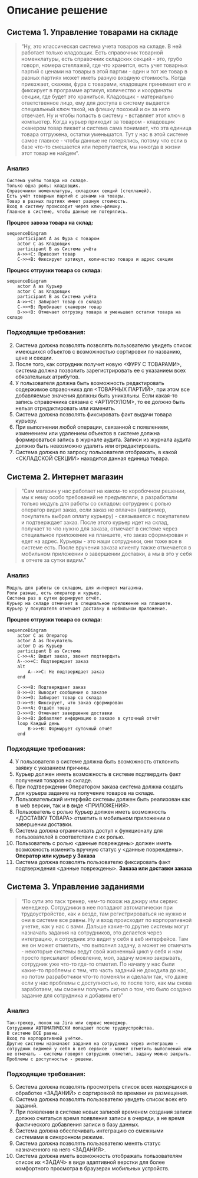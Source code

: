 # Описание решение

## Система 1. Управление товарами на складе

> “Ну, это классическая система учета товаров на складе. В ней работает только кладовщик. Есть справочник товарной номенклатуры, есть справочник складских секций - это, грубо говоря, номера стеллажей, где что хранится, есть учет товарных партий с ценами на товары в этой партии - один и тот же товар в разных партиях может иметь разную входную стоимость. Когда приезжает, скажем, фура с товарами, кладовщик принимает его и фиксирует в программе артикул, количество и координаты секции, где будет это храниться. Кладовщик - материально ответственное лицо, ему для доступа в систему выдается специальный ключ такой, на флешку похожий и он за него отвечает. Ну и чтобы попасть в систему - вставляет этот ключ в компьютер. Когда курьер приходит за товаром - кладовщик сканером товар пикает и система сама понимает, что эта единица товара отгружена, остатки уменьшатся. Тут у нас в этой системе самое главное - чтобы данные не потерялись, потому что если в базе что-то смешается или перепутается, мы никогда в жизни этот товар не найдем“.

### Анализ

```
Система учёты товара на складе.
Только одна роль: кладовщик.
Справочники номенклатуры, складских секций (стеллажей).
Есть учёт товарных партий с ценами на товары.
Товар в разных партиях имеет разную стоимость.
Вход в систему происходит через ключ-флешку.
Главное в системе, чтобы данные не потерялись.
```

**Процесс завоза товара на склад:**

```mermaid
sequenceDiagram
	participant A as Фура с товаром
	actor C as Кладовщик
	participant B as Система учёта
	A->>+C: Привозит товар
	C->>+B: Фиксирует артикул, количество товара и адрес секции
```

**Процесс отгрузки товара со склада:**

```mermaid
sequenceDiagram
    actor A as Курьер
    actor C as Кладовщик
    participant B as Система учёта
    A->>+C: Забирает товар со склада
    C->>+B: Пробивает сканером товар
    B->>+B: Отмечает отгрузку товара и уменьшает остатки товара на складе
```
	
### Подходящие требования:

2. Система должна позволять позволять пользователю увидеть список имеющихся объектов с возможностью сортировки по названию, цене и секции.
3. После того, как сотрудник получит новую <ФУРУ С ТОВАРАМИ>, система должна позволить зарегистрировать ее с указанием всех обязательных атрибутов.
7. У пользователя должна быть возможность редактировать содержимое справочника для <ТОВАРНЫХ ПАРТИЙ>, при этом все добавляемые значения должны быть уникальны. Если какая-то запись справочника связана с <АРТИКУЛОМ>, то ее должно быть нельзя отредактировать или изменить. 
9. Система должна позволять фиксировать факт выдачи товара курьеру.
16. При выполнении любой операции, связанной с появлением, изменением или удалением объектов в системе должна формироваться запись в журнале аудита. Записи из журнала аудита должно быть невозможно удалить или отредактировать.
25. Система должна по запросу пользователя отображать, в какой <СКЛАДСКОЙ СЕКЦИИ> находится данная единица товара.


## Система 2. Интернет магазин

> “Сам магазин у нас работает на каком-то коробочном решении, мы к нему особо требований не предъявляли, а разработали только модуль для работы со складом: сотрудник с ролью оператор видит заказ, если заказ не оплачен (например, покупатель выбрал оплату курьеру) - связывается с покупателем и подтверждает заказ. После этого курьер идет на склад, получает то что нужно для заказа, отмечает в системе через специальное приложение на планшете, что заказ сформирован и едет на адрес. Курьеры - это наши сотрудники, они тоже все в системе есть. После вручения заказа клиенту также отмечается в мобильном приложении о завершении доставки, а мы в это у себя в отчете за сутки видим.”

### Анализ

```
Модуль для работы со складом, для интернет магазина.
Роли разные, есть оператор и курьер.
Система раз в сутки формирует отчёт.
Курьер на складе отмечает в специальное приложение на планшете.
Курьер у покупателя отмечает доставку в мобильном приложение.
```

**Процесс отгрузки товара со склада:**

```mermaid
sequenceDiagram
    actor C as Оператор
    actor A as Покупатель
    actor D as Курьер
    participant B as Система
    C->>+A: Видит заказ, звонит подтвердить
    A-->>+C: Подтверждает заказ
    alt
        A-->>C: Не подтверждает заказ
    end 

    C->>+B: Подтверждает заказ
    B->>+D: Выводит сообщение о заказе
    D->>+D: Забирает товар со склада
    D->>+B: Фиксирует, что заказ сформирован
    D->>+A: Отдаёт товар
    D->>+B: Отмечает завершение доставки
    B->>+B: Добавляет информацию о заказе в суточный отчёт
    loop Каждый день
        B->>+B: Формирует суточный отчёт
    end
```

### Подходящие требования:

4. У пользователя в системе должна быть возможность отклонить заявку с указанием причины.
8. Курьер должен иметь возможность в системе подтвердить факт получения товаров на складе.
11. При подтверждении Оператором заказа система должна создать для курьера задание на получение товаров на складе.
13. Пользовательский интерфейс системы должен быть реализован как в web версии, так и в виде <ПРИЛОЖЕНИЯ>.
15. Пользователь с ролью Курьер должен иметь возможность <ДОСТАВКУ ТОВАРА> отметить в мобильном приложении о завершении доставки.
18. Система должна ограничивать доступ к функционалу для пользователей в соответствии с их ролью.
23. Пользователь с ролью <данные повреждены> должен иметь возможность изменить вручную статус у <данные повреждены>. **Оператор или курьер у Заказа**
24. Система должна позволять пользователю фиксировать факт подтверждения <данные повреждены>. **Заказа или доставки заказа**



## Система 3. Управление заданиями

> “По сути это таск трекер, чем-то похож на джиру или сервис менеджер. Сотрудники в нее попадают автоматически при трудоустройстве, как и везде, там регистрироваться не нужно и они в системе все равны. Ну и вход происходит по корпоративной учетке, как у нас с вами. Дальше какие-то другие системы могут назначать задания на сотрудников, это делается через интеграцию, и сотрудник это видит у себя в веб интерфейсе. Там же он может отметить, что выполнил задачу, а может не отмечать - некоторые системы ведут свой жизненный цикл у себя и нам просто присылают обновление, мол, задачу можно закрывать, сотрудник уже что-то где-то отметил. По началу у нас были какие-то проблемы с тем, что часть заданий не доходила до нас, но потом разработчики что-то поменяли и сделали так, что даже если у нас проблемы с доступностью, то после того, как мы снова заработаем, мы сможем получить сигнал о том, что было создано задание для сотрудника и добавим его”

### Анализ

```
Так-трекер, похож на Jira или сервис менеджер.
Сотрудники АВТОМАТИЧЕСКИ попадают после трудоустройства.
В системе ВСЕ равны.
Вход по корпоративной учётке.
Другие системы назначают задания на сотрудника через интеграцию - сотрудник видимей у себя в веб сервисе - может отметить выполнений или не отмечать - системы говорят сотрудник отметил, задачу можно закрыть.
Проблемы с доступностью - решены.
```

### Подходящие требования:

5. Система должна позволять просмотреть список всех находящихся в обработке <ЗАДАНИЙ> с сортировкой по времени их размещения.
10. Система должна позволять пользователю увидеть список всех его заданий.
12. При появлении в системе новых записей временем создания записи должно считаться время появления записи в очереди, а не время фактического добавления записи в базу данных.
14. Система должна обеспечивать интеграцию со смежными системами в синхронном режиме.
19. Система должна позволять пользователю менять статус назначенного на него <ЗАДАНИЯ>.
26. Система должна иметь возможность отображать пользователям список их <ЗАДАЧ> в виде адаптивной верстки для более комфортного просмотра в браузерах мобильных устройств.
